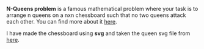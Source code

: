 **N-Queens problem** is a famous mathematical problem where your task is to arrange n queens on a nxn chessboard such that no two queens attack each other.
You can find more about it [here](https://en.wikipedia.org/wiki/Eight_queens_puzzle).

I have made the chessboard using **svg** and taken the queen svg file from [here](https://upload.wikimedia.org/wikipedia/commons/1/15/Chess_qlt45.svg).

